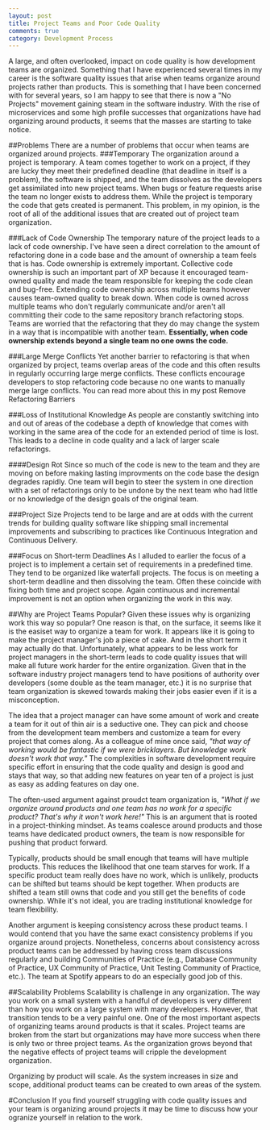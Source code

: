 ```yaml
---
layout: post
title: Project Teams and Poor Code Quality 
comments: true
category: Development Process
---
```


A large, and often overlooked, impact on code quality is how development teams are organized. Something that I have experienced several times in my career is the software quality issues that arise when teams organize around projects rather than products. This is something that I have been concerned with for several years, so I am happy to see that there is now a "No Projects" movement gaining steam in the software industry. With the rise of microservices and some high profile successes that organizations have had organizing around products, it seems that the masses are starting to take notice.

<!--more-->
##Problems
There are a number of problems that occur when teams are organized around projects. 
###Temporary
The organization around a project is temporary. A team comes together to work on a project, if they are lucky they meet their predefined deadline (that deadline in itself is a problem), the software is shipped, and the team dissolves as the developers get assimilated into new project teams. When bugs or feature requests arise the team no longer exists to address them. While the project is temporary the code that gets created is permanent. This problem, in my opinion, is the root of all of the additional issues that are created out of project team organization.

###Lack of Code Ownership
The temporary nature of the project leads to a lack of code ownership. I've have seen a direct correlation to the amount of refactoring done in a code base and the amount of ownership a team feels that is has. Code ownership is extremely important. Collective code ownership is such an important part of XP because it encouraged team-owned quality and made the team responsible for keeping the code clean and bug-free. Extending code ownership across multiple teams however causes team-owned quality to break down. When code is owned across multiple teams who don't regularly communicate and/or aren't all committing their code to the same repository branch refactoring stops. Teams are worried that the refactoring that they do may change the system in a way that is incompatible with another team. **Essentially, when code ownership extends beyond a single team no one owns the code.**

###Large Merge Conflicts
Yet another barrier to refactoring is that when organized by project, teams overlap areas of the code and this often results in regularly occurring large merge conflicts. These conflicts encourage developers to stop refactoring code because no one wants to manually merge large conflicts. You can read more about this in my post <LINK>Remove Refactoring Barriers</LINK>

###Loss of Institutional Knowledge
As people are constantly switching into and out of areas of the codebase a depth of knowledge that comes with working in the same area of the code for an extended period of time is lost. This leads to a decline in code quality and a lack of larger scale refactorings. 

####Design Rot
Since so much of the code is new to the team and they are moving on before making lasting improvments on the code base the design degrades rapidly. One team will begin to steer the system in one direction with a set of refactorings only to be undone by the next team who had little or no knowledge of the design goals of the original team.

###Project Size 
Projects tend to be large and are at odds with the current trends for building quality software like shipping small incremental improvements and subscribing to practices like Continuous Integration and Continuous Delivery. 

###Focus on Short-term Deadlines 
As I alluded to earlier the focus of a project is to implement a certain set of requirements in a predefined time. They tend to be organized like waterfall projects. The focus is on meeting a short-term deadline and then dissolving the team. Often these coincide with fixing both time and project scope. Again continuous and incremental improvement is not an option when organizing the work in this way.

##Why are Project Teams Popular?
Given these issues why is organizing work this way so popular? One reason is that, on the surface, it seems like it is the easiset way to organize a team for work. It appears like it is going to make the project manager's job a piece of cake.  And in the short term it may actually do that. Unfortunately, what appears to be less work for project managers in the short-term leads to code quality issues that will make all future work harder for the entire organization. Given that in the software industry project managers tend to have positions of authority over developers (some double as the team manager, etc.) it is no surprise that team organization is skewed towards making their jobs easier even if it is a misconception.

The idea that a project manager can have some amount of work and create a team for it out of thin air is a seductive one. They can pick and choose from the development team members and customize a team for every project that comes along. As a colleague of mine once said, *"that way of working would be fantastic if we were bricklayers.  But knowledge work doesn't work that way."* The complexities in software development require specific effort in ensuring that the code quality and design is good and stays that way, so that adding new features on year ten of a project is just as easy as adding features on day one.

The often-used argument against proudct team organization is, *"What if we organize around products and one team has no work for a specific product? That's why it won't work here!"* This is an argument that is rooted in a project-thinking mindset. As teams coalesce around products and those teams have dedicated product owners, the team is now responsible for pushing that product forward. 

Typically, products should be small enough that teams will have multiple products. This reduces the likelihood that one team starves for work. If a specific product team really does have no work, which is unlikely, products can be shifted but teams should be kept together. When products are shifted a team still owns that code and you still get the benefits of code ownership. While it's not ideal, you are trading institutional knowledge for team flexibility. 

Another argument is keeping consistency across these product teams. I would contend that you have the same exact consistency problems if you organize around projects. Nonetheless, concerns about consistency across product teams can be addressed by having cross team discussions regularly and building Communities of Practice (e.g., Database Community of Practice, UX Community of Practice, Unit Testing Community of Practice, etc.). The team at Spotify appears to do an especially good job of this.  

##Scalability Problems
Scalability is challenge in any organization. The way you work on a small system with a handful of developers is very different than how you work on a large system with many developers. However, that transition tends to be a very painful one. One of the most important aspects of organizing teams around products is that it scales.  Project teams are broken from the start but organizations may have more success when there is only two or three project teams.  As the organization grows beyond that the negative effects of project teams will cripple the development organization.

Organizing by product will scale. As the system increases in size and scope, additional product teams can be created to own areas of the system. 

#Conclusion 
If you find yourself struggling with code quality issues and your team is organizing around projects it may be time to discuss how your ogranize yourself in relation to the work.

